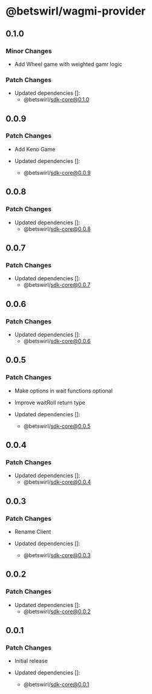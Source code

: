 # @betswirl/wagmi-provider

## 0.1.0

### Minor Changes

- Add Wheel game with weighted gamr logic

### Patch Changes

- Updated dependencies []:
  - @betswirl/sdk-core@0.1.0

## 0.0.9

### Patch Changes

- Add Keno Game

- Updated dependencies []:
  - @betswirl/sdk-core@0.0.9

## 0.0.8

### Patch Changes

- Updated dependencies []:
  - @betswirl/sdk-core@0.0.8

## 0.0.7

### Patch Changes

- Updated dependencies []:
  - @betswirl/sdk-core@0.0.7

## 0.0.6

### Patch Changes

- Updated dependencies []:
  - @betswirl/sdk-core@0.0.6

## 0.0.5

### Patch Changes

- Make options in wait functions optional

- Improve waitRoll return type

- Updated dependencies []:
  - @betswirl/sdk-core@0.0.5

## 0.0.4

### Patch Changes

- Updated dependencies []:
  - @betswirl/sdk-core@0.0.4

## 0.0.3

### Patch Changes

- Rename Client

- Updated dependencies []:
  - @betswirl/sdk-core@0.0.3

## 0.0.2

### Patch Changes

- Updated dependencies []:
  - @betswirl/sdk-core@0.0.2

## 0.0.1

### Patch Changes

- Initial release

- Updated dependencies []:
  - @betswirl/sdk-core@0.0.1
